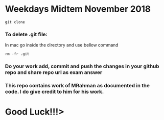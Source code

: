 # Weekdays Midtem November 2018

`git clone`

<h3>To delete .git file: </h3>
In mac go inside the directory and use bellow command

`rm -fr .git`

<h3>Do your work add, commit and push the changes in your github repo and share repo url as exam answer</h3>

<h3>This repo contains work of MRahman as documented in the code. I do give credit to him for his work.</h3>

<h1>Good Luck!!!></h1>

